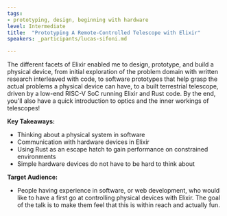 ```yaml
---
tags:	
- prototyping, design, beginning with hardware
level: Intermediate
title: 	"Prototyping A Remote-Controlled Telescope with Elixir"
speakers: _participants/lucas-sifoni.md

---
```

The different facets of Elixir enabled me to design, prototype, and build a physical device, from initial exploration of the problem domain with written research interleaved with code, to software prototypes that help grasp the actual problems a physical device can have, to a built terrestrial telescope, driven by a low-end RISC-V SoC running Elixir and Rust code.
By the end, you'll also have a quick introduction to optics and the inner workings of telescopes!

**Key Takeaways:**
- Thinking about a physical system in software
- Communication with hardware devices in Elixir
- Using Rust as an escape hatch to gain performance on constrained environments
- Simple hardware devices do not have to be hard to think about

**Target Audience:**
- People having experience in software, or web development, who would like to have a first go at controlling physical devices with Elixir. The goal of the talk is to make them feel that this is within reach and actually fun.